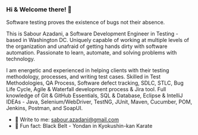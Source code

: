 ### Hi & Welcome there! 👋
Software testing proves the existence of bugs not their absence.

This is Sabour Azadani, a Software Development Engineer in Testing - based in Washington DC. Uniquely capable of working at multiple levels of the organization and unafraid of getting hands dirty with software automation. Passionate to learn, automate, and solving problems with technology. 

I am energetic and experienced in helping clients with their testing methodology, processes, and writing test cases. Skilled in Test Methodologies, QA Process, Software defect tracking, SDLC, STLC, Bug Life Cycle, Agile & Waterfall development process & Jira tool. Full knowledge of Git & GitHub Essentials, SQL & Database, Eclipse & IntelliJ IDEAs - Java, Selenium/WebDriver, TestNG, JUnit, Maven, Cucumber, POM, Jenkins, Postman, and SoapUI.

- 💬 Write to me: sabour.azadani@gmail.com
- 🥋 Fun fact: Black Belt - Yondan in Kyokushin-kan Karate
